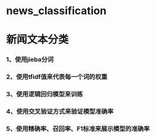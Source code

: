 # news_classification
# 新闻文本分类
### 1、使用jieba分词
### 2、使用tfidf值来代表每一个词的权重
### 3、使用逻辑回归模型来训练
### 4、使用交叉验证方式来验证模型准确率
### 5、使用精确率、召回率、F1标准来展示模型的准确率
